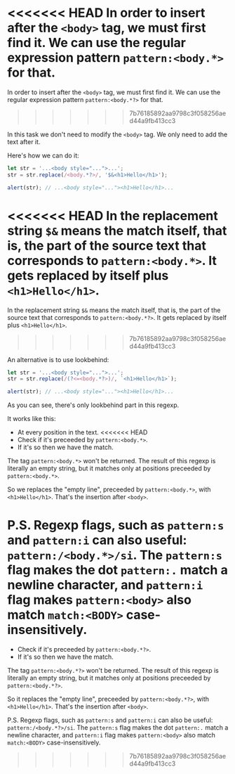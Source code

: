 <<<<<<< HEAD
In order to insert after the `<body>` tag, we must first find it. We can use the regular expression pattern `pattern:<body.*>` for that.
=======
In order to insert after the `<body>` tag, we must first find it. We can use the regular expression pattern `pattern:<body.*?>` for that.
>>>>>>> 7b76185892aa9798c3f058256aed44a9fb413cc3

In this task we don't need to modify the `<body>` tag. We only need to add the text after it.

Here's how we can do it:

```js run
let str = '...<body style="...">...';
str = str.replace(/<body.*?>/, '$&<h1>Hello</h1>');

alert(str); // ...<body style="..."><h1>Hello</h1>...
```

<<<<<<< HEAD
In the replacement string `$&` means the match itself, that is, the part of the source text that corresponds to `pattern:<body.*>`. It gets replaced by itself plus `<h1>Hello</h1>`.
=======
In the replacement string `$&` means the match itself, that is, the part of the source text that corresponds to `pattern:<body.*?>`. It gets replaced by itself plus `<h1>Hello</h1>`.
>>>>>>> 7b76185892aa9798c3f058256aed44a9fb413cc3

An alternative is to use lookbehind:

```js run
let str = '...<body style="...">...';
str = str.replace(/(?<=<body.*?>)/, `<h1>Hello</h1>`);

alert(str); // ...<body style="..."><h1>Hello</h1>...
```

As you can see, there's only lookbehind part in this regexp.

It works like this:
- At every position in the text.
<<<<<<< HEAD
- Check if it's preceeded by `pattern:<body.*>`.
- If it's so then we have the match.

The tag `pattern:<body.*>` won't be returned. The result of this regexp is literally an empty string, but it matches only at positions preceeded by `pattern:<body.*>`.

So we replaces the "empty line", preceeded by `pattern:<body.*>`, with `<h1>Hello</h1>`. That's the insertion after `<body>`.

P.S. Regexp flags, such as `pattern:s` and `pattern:i` can also useful: `pattern:/<body.*>/si`. The `pattern:s` flag makes the dot `pattern:.` match a newline character, and `pattern:i` flag makes `pattern:<body>` also match `match:<BODY>` case-insensitively.
=======
- Check if it's preceeded by `pattern:<body.*?>`.
- If it's so then we have the match.

The tag `pattern:<body.*?>` won't be returned. The result of this regexp is literally an empty string, but it matches only at positions preceeded by `pattern:<body.*?>`.

So it replaces the "empty line", preceeded by `pattern:<body.*?>`, with `<h1>Hello</h1>`. That's the insertion after `<body>`.

P.S. Regexp flags, such as `pattern:s` and `pattern:i` can also be useful: `pattern:/<body.*?>/si`. The `pattern:s` flag makes the dot `pattern:.` match a newline character, and `pattern:i` flag makes `pattern:<body>` also match `match:<BODY>` case-insensitively.
>>>>>>> 7b76185892aa9798c3f058256aed44a9fb413cc3
